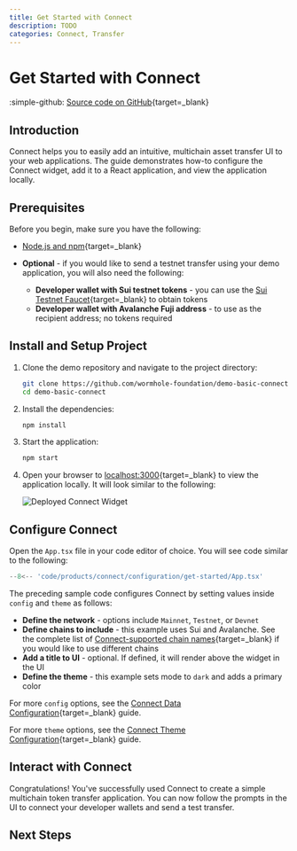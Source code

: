 ```yaml
---
title: Get Started with Connect
description: TODO 
categories: Connect, Transfer
---
```


# Get Started with Connect

:simple-github: [Source code on GitHub](https://github.com/wormhole-foundation/demo-basic-connect){target=\_blank}

## Introduction

Connect helps you to easily add an intuitive, multichain asset transfer UI to your web applications. The guide demonstrates how-to configure the Connect widget, add it to a React application, and view the application locally.

## Prerequisites

Before you begin, make sure you have the following:

- [Node.js and npm](https://docs.npmjs.com/downloading-and-installing-node-js-and-npm){target=\_blank}

- **Optional** - if you would like to send a testnet transfer using your demo application, you will also need the following:

    - **Developer wallet with Sui testnet tokens** - you can use the [Sui Testnet Faucet](https://faucet.sui.io/){target=\_blank} to obtain tokens
    - **Developer wallet with Avalanche Fuji address** - to use as the recipient address; no tokens required

## Install and Setup Project

1. Clone the demo repository and navigate to the project directory:

    ```bash
    git clone https://github.com/wormhole-foundation/demo-basic-connect.git
    cd demo-basic-connect
    ```

2. Install the dependencies:

    ```bash
    npm install
    ```

3. Start the application:

    ```bash
    npm start
    ```

4. Open your browser to [localhost:3000](http://localhost:3000){target=\_blank} to view the application locally. It will look similar to the following:

    ![Deployed Connect Widget](/docs/images/products/connect/tutorials/react-dapp/get-started/connect-get-started-01.webp)

## Configure Connect

Open the `App.tsx` file in your code editor of choice. You will see code similar to the following:

```typescript title="App.tsx"
--8<-- 'code/products/connect/configuration/get-started/App.tsx'
```

The preceding sample code configures Connect by setting values inside `config` and `theme` as follows:

- **Define the network** - options include `Mainnet`, `Testnet`, or `Devnet`
- **Define chains to include** - this example uses Sui and Avalanche. See the complete list of [Connect-supported chain names](https://github.com/wormhole-foundation/wormhole-sdk-ts/blob/main/core/base/src/constants/chains.ts){target=\_blank} if you would like to use different chains
- **Add a title to UI** - optional. If defined, it will render above the widget in the UI
- **Define the theme** - this example sets mode to `dark` and adds a primary color

For more `config` options, see the [Connect Data Configuration](/docs/products/connect/configuration/data/){target=\_blank} guide.

For more `theme` options, see the [Connect Theme Configuration](/docs/products/connect/configuration/theme/){target=\_blank} guide.

## Interact with Connect

Congratulations! You've successfully used Connect to create a simple multichain token transfer application. You can now follow the prompts in the UI to connect your developer wallets and send a test transfer.

## Next Steps

<!--TODO: links to other guides and tutorials. Definitely want to feature using Connect to interact with your NTT deployment-->





